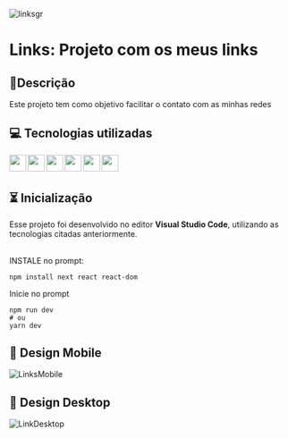![linksgr](https://github.com/YuriSantiag/Meus-Links/assets/107895723/d1340bde-dac8-4aff-aaa4-921d7d5a0c56)

# Links: Projeto com os meus links

## 📖Descrição

Este projeto tem como objetivo facilitar o contato com as minhas redes

## 💻 Tecnologias utilizadas

<div align="center">

<img align="left" height="30" width="30" src="https://cdn.jsdelivr.net/gh/devicons/devicon/icons/html5/html5-original-wordmark.svg" />

<img align="left" height="30" width="30" src="https://cdn.jsdelivr.net/gh/devicons/devicon/icons/tailwindcss/tailwindcss-original-wordmark.svg" />

<img align="left" height="30" width="30" src="https://cdn.jsdelivr.net/gh/devicons/devicon/icons/javascript/javascript-original.svg" />

<img align="left" height="30" width="30" src="https://cdn.jsdelivr.net/gh/devicons/devicon/icons/nextjs/nextjs-original.svg" />

<img align="left" height="30" width="30" src="https://cdn.jsdelivr.net/gh/devicons/devicon/icons/react/react-original.svg" />

<img align="left" height="30" width="30" src="https://cdn.jsdelivr.net/gh/devicons/devicon/icons/vscode/vscode-original.svg" />
          
          
</div>
<br/><br/>
          
## ⏳ Inicialização 
Esse projeto foi desenvolvido no editor **Visual Studio Code**, utilizando as tecnologias citadas anteriormente. <br><br>

INSTALE no prompt:

```
npm install next react react-dom

```

Inicie no prompt

```
npm run dev
# ou
yarn dev
```

## 🎨 Design Mobile
![LinksMobile](https://github.com/YuriSantiag/Meus-Links/assets/107895723/c6de3300-9111-42ce-96cd-674210458309)
## 🎨 Design Desktop
![LinkDesktop](https://github.com/YuriSantiag/Meus-Links/assets/107895723/e5f88b98-5724-4a94-a1a4-be01a4620d07)


